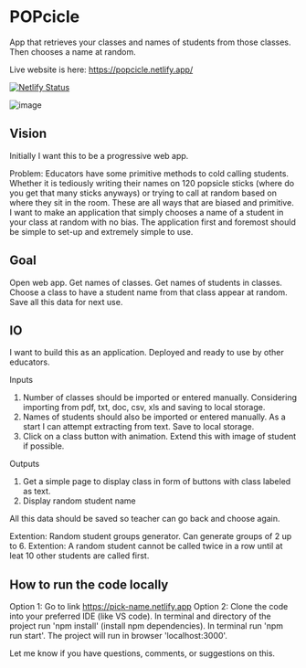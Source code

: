 # POPcicle
App that retrieves your classes and names of students from those classes. Then chooses a name at random.

Live website is here: https://popcicle.netlify.app/

[![Netlify Status](https://api.netlify.com/api/v1/badges/926d02fe-2456-4ec0-9187-2c24f74d71f1/deploy-status)](https://app.netlify.com/sites/vladsolokha/deploys)

![image](https://user-images.githubusercontent.com/48961183/152043376-f30d31fd-fa72-4143-8277-60785712ebf1.png)


## Vision
Initially I want this to be a progressive web app.

Problem: Educators have some primitive methods to cold calling students. Whether it is tediously writing their names on 120 popsicle sticks (where do you get that many sticks anyways) or trying to call at random based on where they sit in the room. These are all ways that are biased and primitive. I want to make an application that simply chooses a name of a student in your class at random with no bias. The application first and foremost should be simple to set-up and extremely simple to use. 

## Goal 
Open web app. Get names of classes. Get names of students in classes. Choose a class to have a student name from that class appear at random. Save all this data for next use. 

## IO
I want to build this as an application. Deployed and ready to use by other educators. 

Inputs
  1. Number of classes should be imported or entered manually. 
      Considering importing from pdf, txt, doc, csv, xls and saving to local storage.
  2. Names of students should also be imported or entered manually. 
      As a start I can attempt extracting from text. Save to local storage.
  3. Click on a class button with animation. 
      Extend this with image of student if possible. 

Outputs
  1. Get a simple page to display class in form of buttons with class labeled as text.
  2. Display random student name

All this data should be saved so teacher can go back and choose again. 

Extention: Random student groups generator. Can generate groups of 2 up to 6. 
Extention: A random student cannot be called twice in a row until at leat 10 other students are called first.

## How to run the code locally
Option 1: Go to link https://pick-name.netlify.app
Option 2: 
  Clone the code into your preferred IDE (like VS code).
  In terminal and directory of the project run 'npm install' (install npm dependencies).
  In terminal run 'npm run start'.
  The project will run in browser 'localhost:3000'.
  
Let me know if you have questions, comments, or suggestions on this. 

